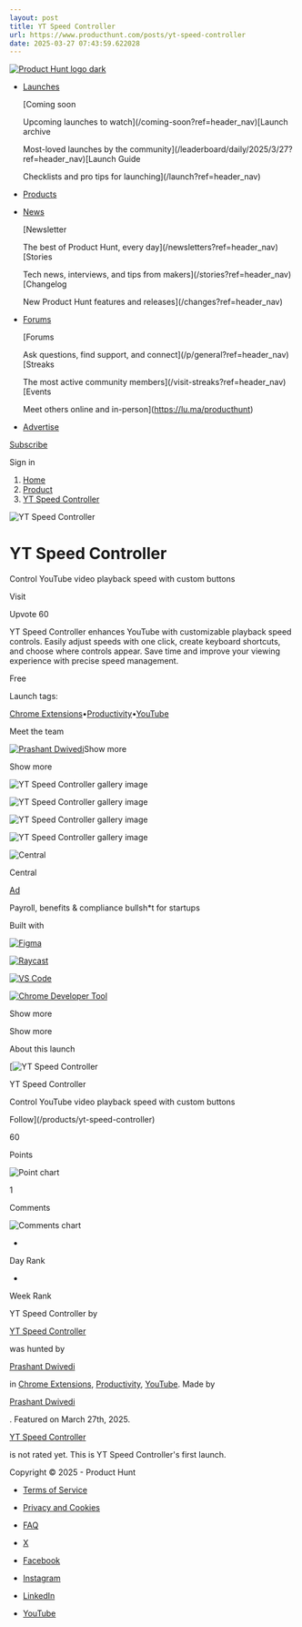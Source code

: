 ```yaml
---
layout: post
title: YT Speed Controller
url: https://www.producthunt.com/posts/yt-speed-controller
date: 2025-03-27 07:43:59.622028
---
```

[![Product Hunt logo dark](https://ph-static.imgix.net/golden-kitty/2024/PHLogoDark.png?auto=compress&codec=mozjpeg&cs=strip&auto=format&w=40&h=40&fit=max&frame=1)](/)

* [Launches](/leaderboard/daily/2025/3/27?ref=header_nav)

  [Coming soon

  Upcoming launches to watch](/coming-soon?ref=header_nav)[Launch archive

  Most-loved launches by the community](/leaderboard/daily/2025/3/27?ref=header_nav)[Launch Guide

  Checklists and pro tips for launching](/launch?ref=header_nav)
* [Products](/categories?ref=header_nav)
* [News](/newsletters?ref=header_nav)

  [Newsletter

  The best of Product Hunt, every day](/newsletters?ref=header_nav)[Stories

  Tech news, interviews, and tips from makers](/stories?ref=header_nav)[Changelog

  New Product Hunt features and releases](/changes?ref=header_nav)
* [Forums](/p/general?ref=header_nav)

  [Forums

  Ask questions, find support, and connect](/p/general?ref=header_nav)[Streaks

  The most active community members](/visit-streaks?ref=header_nav)[Events

  Meet others online and in-person](https://lu.ma/producthunt)
* [Advertise](/sponsor?ref=header_nav)

[Subscribe](/newsletters?ref=header_nav&campaign=weekly_newsletter&source=header_nav)

Sign in

1. [Home](/)
2. [Product](/products/yt-speed-controller)
3. [YT Speed Controller](/posts/yt-speed-controller)

![YT Speed Controller](https://ph-files.imgix.net/2e06438e-2610-4f8e-b82b-5525a99611b9.png?auto=compress&codec=mozjpeg&cs=strip&auto=format&w=56&h=56&fit=crop&frame=1)

# YT Speed Controller

Control YouTube video playback speed with custom buttons

Visit

Upvote 60

YT Speed Controller enhances YouTube with customizable playback speed controls. Easily adjust speeds with one click, create keyboard shortcuts, and choose where controls appear. Save time and improve your viewing experience with precise speed management.

Free

Launch tags:

[Chrome Extensions](/topics/chrome-extensions)•[Productivity](/topics/productivity)•[YouTube](/topics/youtube)

Meet the team

[![Prashant Dwivedi](https://ph-avatars.imgix.net/354406/original.jpeg?auto=compress&codec=mozjpeg&cs=strip&auto=format&w=40&h=40&fit=crop&frame=1)](/@leodwivedi)Show more

Show more

![YT Speed Controller gallery image](https://ph-files.imgix.net/51d18af8-834a-4b04-98c7-d14edc47fad7.png?auto=compress&codec=mozjpeg&cs=strip&auto=format&w=368&h=220&fit=max&frame=1)

![YT Speed Controller gallery image](https://ph-files.imgix.net/3eccf33a-7095-4696-b1fb-08ac30be7cf1.png?auto=compress&codec=mozjpeg&cs=strip&auto=format&w=368&h=220&fit=max&frame=1)

![YT Speed Controller gallery image](https://ph-files.imgix.net/91208542-26e7-4538-849d-8e8304378b91.png?auto=compress&codec=mozjpeg&cs=strip&auto=format&w=368&h=220&fit=max&frame=1)

![YT Speed Controller gallery image](https://ph-files.imgix.net/487ee3ae-9cb6-4829-82e9-309abbfdada1.png?auto=compress&codec=mozjpeg&cs=strip&auto=format&w=368&h=220&fit=max&frame=1)

![Central](https://ph-files.imgix.net/20e9f498-6a92-45df-bf42-94329baa5cea.jpeg?auto=compress&codec=mozjpeg&cs=strip&auto=format&w=60&h=60&fit=max&frame=1)

Central

[Ad](/sponsor)

Payroll, benefits & compliance bullsh\*t for startups

Built with

[![Figma](https://ph-files.imgix.net/db00a7a1-6778-4e51-a953-de5a9a339bc9.jpeg?auto=compress&codec=mozjpeg&cs=strip&auto=format&w=40&h=40&fit=crop&frame=1)](/products/figma)

[![Raycast](https://ph-files.imgix.net/e277d09d-84de-4555-ba92-8b8e5a39d763.png?auto=compress&codec=mozjpeg&cs=strip&auto=format&w=40&h=40&fit=crop&frame=1)](/products/raycast)

[![VS Code](https://ph-files.imgix.net/a32a6a01-1bfe-49df-b196-b9cc342c5175.png?auto=compress&codec=mozjpeg&cs=strip&auto=format&w=40&h=40&fit=crop&frame=1)](/products/vscode)

[![Chrome Developer Tool](https://ph-files.imgix.net/40bcf964-dd0a-423c-97c7-068f73968a4d.png?auto=compress&codec=mozjpeg&cs=strip&auto=format&w=40&h=40&fit=crop&frame=1)](/products/chrome-developer-tool)

Show more

Show more

About this launch

[![YT Speed Controller](https://ph-files.imgix.net/2e06438e-2610-4f8e-b82b-5525a99611b9.png?auto=compress&codec=mozjpeg&cs=strip&auto=format&w=48&h=48&fit=crop&frame=1)

YT Speed Controller

Control YouTube video playback speed with custom buttons

Follow](/products/yt-speed-controller)

60

Points

![Point chart](/widgets/embed-image/v1/chart-points.svg?post_id=946249)

1

Comments

![Comments chart](/widgets/embed-image/v1/chart-comments.svg?post_id=946249)

-

Day Rank

-

Week Rank

YT Speed Controller by

[YT Speed Controller](/products/yt-speed-controller)

was hunted by

[Prashant Dwivedi](/@leodwivedi)

in [Chrome Extensions](/topics/chrome-extensions), [Productivity](/topics/productivity), [YouTube](/topics/youtube). Made by

[Prashant Dwivedi](/@leodwivedi)

. Featured on March 27th, 2025.

[YT Speed Controller](/products/yt-speed-controller)

is not rated yet. This is YT Speed Controller's first launch.

Copyright © 2025 - Product Hunt

* [Terms of Service](/legal#terms)
* [Privacy and Cookies](/legal#privacy)
* [FAQ](https://help.producthunt.com)

* [X](https://x.com/ProductHunt)
* [Facebook](https://www.facebook.com/producthunt)
* [Instagram](https://www.instagram.com/producthunt)
* [LinkedIn](https://www.linkedin.com/company/producthunt)
* [YouTube](https://www.youtube.com/channel/UCOtU18DT8csQVqHPT1wtYzw)